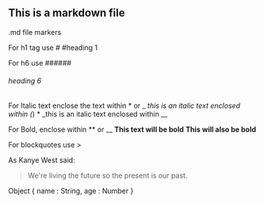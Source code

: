 ## This is a markdown file

.md file markers

For h1 tag use #
#heading 1

For h6 use ######
###### heading 6

For Italic text enclose the text within * or _
*this is an italic text enclosed within (*) *
_this is an italic text enclosed within __

For Bold, enclose within ** or __
**This text will be bold**
__This will also be bold__

For blockquotes use >

As Kanye West said:

> We're living the future so
> the present is our past.

Object {
	name 	:	String,
	age		:	Number
}